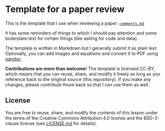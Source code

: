# Template for a paper review

This is the template that I use when reviewing a paper: [`comments.md`](comments.md)

It has some reminders of things to which I should pay attention and some
boilerplate text for certain things (like asking for code and data).

The template is written in Markdown but I generally submit it as plain text.
Optionally, you can add images and equations and convert it to PDF using
[pandoc](https://pandoc.org/).

**Contributions are more than welcome**!
The template is licensed CC-BY, which means that you can reuse, share, and
modify it freely as long as you reference back to the original source (this
repository).
If you make any changes, please contribute those back so that I can use them as
well.


## License

You are free to reuse, share, and modify the contents of this lesson under the
terms of the Creative Commons Attribution 4.0 license and the BSD-3-clause
license (see [LICENSE.md](LICENSE.md) for details).
